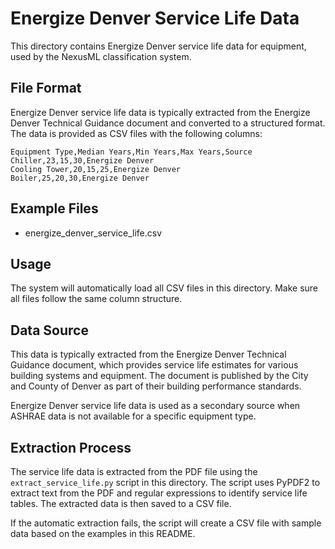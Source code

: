 # Energize Denver Service Life Data

This directory contains Energize Denver service life data for equipment, used by
the NexusML classification system.

## File Format

Energize Denver service life data is typically extracted from the Energize
Denver Technical Guidance document and converted to a structured format. The
data is provided as CSV files with the following columns:

```
Equipment Type,Median Years,Min Years,Max Years,Source
Chiller,23,15,30,Energize Denver
Cooling Tower,20,15,25,Energize Denver
Boiler,25,20,30,Energize Denver
```

## Example Files

- energize_denver_service_life.csv

## Usage

The system will automatically load all CSV files in this directory. Make sure
all files follow the same column structure.

## Data Source

This data is typically extracted from the Energize Denver Technical Guidance
document, which provides service life estimates for various building systems and
equipment. The document is published by the City and County of Denver as part of
their building performance standards.

Energize Denver service life data is used as a secondary source when ASHRAE data
is not available for a specific equipment type.

## Extraction Process

The service life data is extracted from the PDF file using the
`extract_service_life.py` script in this directory. The script uses PyPDF2 to
extract text from the PDF and regular expressions to identify service life
tables. The extracted data is then saved to a CSV file.

If the automatic extraction fails, the script will create a CSV file with sample
data based on the examples in this README.
